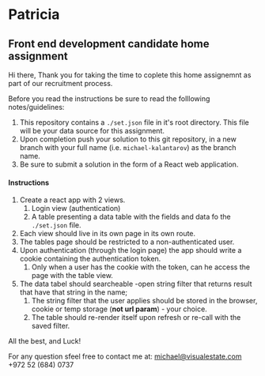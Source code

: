 # Patricia
## Front end development candidate home assignment

Hi there,
Thank you for taking the time to coplete this home assignemnt as part of our recruitment process.

Before you read the instructions be sure to read the folllowing notes/guidelines:
1. This repository contains a `./set.json` file in it's root directory. This file will be your data source for this assignment.
2. Upon completion push your solution to this git repository, in a new branch with your full name (i.e. `michael-kalantarov`) as the branch name.
2. Be sure to submit a solution in the form of a React web application.

#### Instructions
1. Create a react app with 2 views.
	1. Login view (authentication)
	2. A table presenting a data table with the fields and data fo the `./set.json` file.
2. Each view should live in its own page in its own route.
3. The tables page should be restricted to a non-authenticated user.
4. Upon authentication (through the login page) the app should write a cookie containing the authentication token.
	1. Only when a user has the cookie with the token, can he access the page with the table view.
5. The data tabel should searcheable -open string filter that returns result that have that string in the name;
	1. The string filter that the user applies should be stored in the browser, cookie or temp storage (**not url param**) - your choice.
	2. The table should re-render itself upon refresh or re-call with the saved filter.

All the best, and Luck!

For any question sfeel free to contact me at:
michael@visualestate.com
+972 52 (684) 0737
